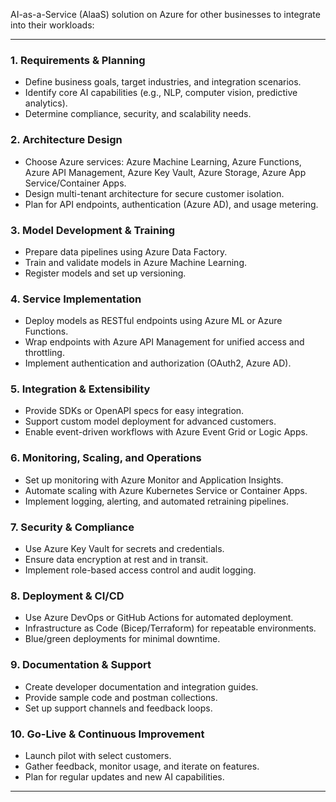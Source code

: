 AI-as-a-Service (AlaaS) solution on Azure for other businesses to integrate into their workloads:

---

### 1. Requirements & Planning
- Define business goals, target industries, and integration scenarios.
- Identify core AI capabilities (e.g., NLP, computer vision, predictive analytics).
- Determine compliance, security, and scalability needs.

### 2. Architecture Design
- Choose Azure services: Azure Machine Learning, Azure Functions, Azure API Management, Azure Key Vault, Azure Storage, Azure App Service/Container Apps.
- Design multi-tenant architecture for secure customer isolation.
- Plan for API endpoints, authentication (Azure AD), and usage metering.

### 3. Model Development & Training
- Prepare data pipelines using Azure Data Factory.
- Train and validate models in Azure Machine Learning.
- Register models and set up versioning.

### 4. Service Implementation
- Deploy models as RESTful endpoints using Azure ML or Azure Functions.
- Wrap endpoints with Azure API Management for unified access and throttling.
- Implement authentication and authorization (OAuth2, Azure AD).

### 5. Integration & Extensibility
- Provide SDKs or OpenAPI specs for easy integration.
- Support custom model deployment for advanced customers.
- Enable event-driven workflows with Azure Event Grid or Logic Apps.

### 6. Monitoring, Scaling, and Operations
- Set up monitoring with Azure Monitor and Application Insights.
- Automate scaling with Azure Kubernetes Service or Container Apps.
- Implement logging, alerting, and automated retraining pipelines.

### 7. Security & Compliance
- Use Azure Key Vault for secrets and credentials.
- Ensure data encryption at rest and in transit.
- Implement role-based access control and audit logging.

### 8. Deployment & CI/CD
- Use Azure DevOps or GitHub Actions for automated deployment.
- Infrastructure as Code (Bicep/Terraform) for repeatable environments.
- Blue/green deployments for minimal downtime.

### 9. Documentation & Support
- Create developer documentation and integration guides.
- Provide sample code and postman collections.
- Set up support channels and feedback loops.

### 10. Go-Live & Continuous Improvement
- Launch pilot with select customers.
- Gather feedback, monitor usage, and iterate on features.
- Plan for regular updates and new AI capabilities.

---
